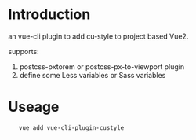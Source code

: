 Introduction
===
an vue-cli plugin to add cu-style to project based Vue2.

supports:
   1) postcss-pxtorem or postcss-px-to-viewport plugin  
   2) define some Less variables or Sass variables

Useage
===

```
   vue add vue-cli-plugin-custyle
```



